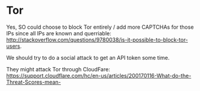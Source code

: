# Tor

Yes, SO could choose to block Tor entirely / add more CAPTCHAs for those IPs since all IPs are known and querriable: <http://stackoverflow.com/questions/9780038/is-it-possible-to-block-tor-users>.

We should try to do a social attack to get an API token some time.

They might attack Tor through CloudFare: <https://support.cloudflare.com/hc/en-us/articles/200170116-What-do-the-Threat-Scores-mean->
